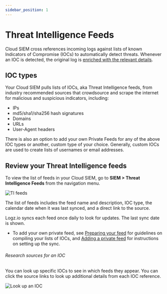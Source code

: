 ```yaml
---
sidebar_position: 1
---
```



# Threat Intelligence Feeds


Cloud SIEM cross references incoming logs against lists of known Indicators of Compromise (IOCs) to automatically detect threats. Whenever an IOC is detected, the original log is [enriched with the relevant details](/docs/user-guide/cloud-siem/malicious-ips/#log-enrichment-for-ips).

## IOC types

Your Cloud SIEM pulls lists of IOCs, aka Threat Intelligence feeds, from industry recommended sources that crowdsource and scrape the internet for malicious and suspicious indicators, including:

* IPs
* md5/sha1/sha256 hash signatures
* Domains
* URLs
* User-Agent headers

There is also an option to add your own Private Feeds for any of the above IOC types or another, custom type of your choice. Generally, custom IOCs are used to create lists of usernames or email addresses.

## Review your Threat Intelligence feeds

To view the list of feeds in your Cloud SIEM, go to **SIEM > Threat Intelligence Feeds** from the navigation menu.

![TI feeds](https://dytvr9ot2sszz.cloudfront.net/logz-docs/siem/add-private-feed-new-nav.png)

The list of feeds includes the feed name and description, IOC type, the calendar date when it was last synced, and a direct link to the source.

Logz.io syncs each feed once daily to look for updates. The last sync date is shown.

* To add your own private feed, see [Preparing your feed](/user-guide/siem/ioc-types/) for guidelines on compiling your lists of IOCs, and [Adding a private feed](/user-guide/cloud-siem/private-feeds.html) for instructions on setting up the sync.

###### Research sources for an IOC

You can look up specific IOCs to see in which feeds they appear. You can click the source links to look up additional details from each IOC reference.

![Look up an IOC](https://dytvr9ot2sszz.cloudfront.net/logz-docs/siem/look-up-ioc-new-nav.png)
